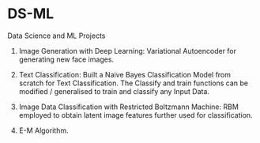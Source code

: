 # DS-ML
Data Science and ML Projects

1) Image Generation with Deep Learning: Variational Autoencoder for generating new face images.

2) Text Classification: Built a Naive Bayes Classification Model from scratch for Text Classification. The Classify and train functions can be modified / generalised to train and classify any Input Data.

3) Image Data Classification with Restricted Boltzmann Machine: RBM employed to obtain latent image features further used for classification.

4) E-M Algorithm.
